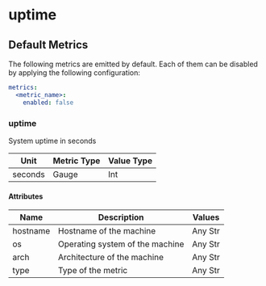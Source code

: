 [comment]: <> (Code generated by mdatagen. DO NOT EDIT.)

# uptime

## Default Metrics

The following metrics are emitted by default. Each of them can be disabled by applying the following configuration:

```yaml
metrics:
  <metric_name>:
    enabled: false
```

### uptime

System uptime in seconds

| Unit | Metric Type | Value Type |
| ---- | ----------- | ---------- |
| seconds | Gauge | Int |

#### Attributes

| Name | Description | Values |
| ---- | ----------- | ------ |
| hostname | Hostname of the machine | Any Str |
| os | Operating system of the machine | Any Str |
| arch | Architecture of the machine | Any Str |
| type | Type of the metric | Any Str |
